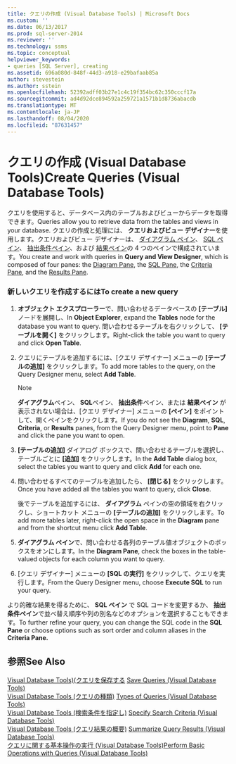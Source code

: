 ```yaml
---
title: クエリの作成 (Visual Database Tools) | Microsoft Docs
ms.custom: ''
ms.date: 06/13/2017
ms.prod: sql-server-2014
ms.reviewer: ''
ms.technology: ssms
ms.topic: conceptual
helpviewer_keywords:
- queries [SQL Server], creating
ms.assetid: 696a080d-848f-44d3-a918-e29bafaab85a
author: stevestein
ms.author: sstein
ms.openlocfilehash: 52392adff03b27e1c4c19f354bc62c350cccf17a
ms.sourcegitcommit: ad4d92dce894592a259721a1571b1d8736abacdb
ms.translationtype: MT
ms.contentlocale: ja-JP
ms.lasthandoff: 08/04/2020
ms.locfileid: "87631457"
---
```

# <a name="create-queries-visual-database-tools"></a><span data-ttu-id="be45b-102">クエリの作成 (Visual Database Tools)</span><span class="sxs-lookup"><span data-stu-id="be45b-102">Create Queries (Visual Database Tools)</span></span>
  <span data-ttu-id="be45b-103">クエリを使用すると、データベース内のテーブルおよびビューからデータを取得できます。</span><span class="sxs-lookup"><span data-stu-id="be45b-103">Queries allow you to retrieve data from the tables and views in your database.</span></span> <span data-ttu-id="be45b-104">クエリの作成と処理には、 **クエリおよびビュー デザイナー**を使用します。クエリおよびビュー デザイナーは、 [ダイアグラム ペイン](visual-database-tools.md)、 [SQL ペイン](sql-pane-visual-database-tools.md)、 [抽出条件ペイン](criteria-pane-visual-database-tools.md)、および [結果ペイン](results-pane-visual-database-tools.md)の 4 つのペインで構成されています。</span><span class="sxs-lookup"><span data-stu-id="be45b-104">You create and work with queries in **Query and View Designer**, which is composed of four panes: the [Diagram Pane](visual-database-tools.md), the [SQL Pane](sql-pane-visual-database-tools.md), the [Criteria Pane](criteria-pane-visual-database-tools.md), and the [Results Pane](results-pane-visual-database-tools.md).</span></span>  
  
### <a name="to-create-a-new-query"></a><span data-ttu-id="be45b-105">新しいクエリを作成するには</span><span class="sxs-lookup"><span data-stu-id="be45b-105">To create a new query</span></span>  
  
1.  <span data-ttu-id="be45b-106">**オブジェクト エクスプローラー**で、問い合わせるデータベースの **[テーブル]** ノードを展開し、</span><span class="sxs-lookup"><span data-stu-id="be45b-106">In **Object Explorer**, expand the **Tables** node for the database you want to query.</span></span> <span data-ttu-id="be45b-107">問い合わせるテーブルを右クリックして、 **[テーブルを開く]** をクリックします。</span><span class="sxs-lookup"><span data-stu-id="be45b-107">Right-click the table you want to query and click **Open Table**.</span></span>  
  
2.  <span data-ttu-id="be45b-108">クエリにテーブルを追加するには、[クエリ デザイナー] メニューの **[テーブルの追加]** をクリックします。</span><span class="sxs-lookup"><span data-stu-id="be45b-108">To add more tables to the query, on the Query Designer menu, select **Add Table**.</span></span>  
  
    > [!NOTE]  
    >  <span data-ttu-id="be45b-109">**ダイアグラム**ペイン、 **SQL**ペイン、 **抽出条件**ペイン、または **結果ペイン** が表示されない場合は、[クエリ デザイナー] メニューの **[ペイン]** をポイントして、開くペインをクリックします。</span><span class="sxs-lookup"><span data-stu-id="be45b-109">If you do not see the **Diagram**, **SQL**, **Criteria**, or **Results** panes, from the Query Designer menu, point to **Pane** and click the pane you want to open.</span></span>  
  
3.  <span data-ttu-id="be45b-110">**[テーブルの追加]** ダイアログ ボックスで、問い合わせるテーブルを選択し、テーブルごとに **[追加]** をクリックします。</span><span class="sxs-lookup"><span data-stu-id="be45b-110">In the **Add Table** dialog box, select the tables you want to query and click **Add** for each one.</span></span>  
  
4.  <span data-ttu-id="be45b-111">問い合わせるすべてのテーブルを追加したら、 **[閉じる]** をクリックします。</span><span class="sxs-lookup"><span data-stu-id="be45b-111">Once you have added all the tables you want to query, click **Close**.</span></span>  
  
     <span data-ttu-id="be45b-112">後でテーブルを追加するには、 **ダイアグラム** ペインの空の領域を右クリックし、ショートカット メニューの **[テーブルの追加]** をクリックします。</span><span class="sxs-lookup"><span data-stu-id="be45b-112">To add more tables later, right-click the open space in the **Diagram** pane and from the shortcut menu click **Add Table**.</span></span>  
  
5.  <span data-ttu-id="be45b-113">**ダイアグラム ペイン**で、問い合わせる各列のテーブル値オブジェクトのボックスをオンにします。</span><span class="sxs-lookup"><span data-stu-id="be45b-113">In the **Diagram Pane**, check the boxes in the table-valued objects for each column you want to query.</span></span>  
  
6.  <span data-ttu-id="be45b-114">[クエリ デザイナー] メニューの **[SQL の実行]** をクリックして、クエリを実行します。</span><span class="sxs-lookup"><span data-stu-id="be45b-114">From the Query Designer menu, choose **Execute SQL** to run your query.</span></span>  
  
 <span data-ttu-id="be45b-115">より的確な結果を得るために、 **SQL ペイン** で SQL コードを変更するか、 **抽出条件ペイン**で並べ替え順序や列の別名などのオプションを選択することもできます。</span><span class="sxs-lookup"><span data-stu-id="be45b-115">To further refine your query, you can change the SQL code in the **SQL Pane** or choose options such as sort order and column aliases in the **Criteria Pane.**</span></span>  
  
## <a name="see-also"></a><span data-ttu-id="be45b-116">参照</span><span class="sxs-lookup"><span data-stu-id="be45b-116">See Also</span></span>  
 <span data-ttu-id="be45b-117">[Visual Database Tools&#41;&#40;クエリを保存する](save-queries-visual-database-tools.md) </span><span class="sxs-lookup"><span data-stu-id="be45b-117">[Save Queries &#40;Visual Database Tools&#41;](save-queries-visual-database-tools.md) </span></span>  
 <span data-ttu-id="be45b-118">[Visual Database Tools &#40;クエリの種類&#41;](types-of-queries-visual-database-tools.md) </span><span class="sxs-lookup"><span data-stu-id="be45b-118">[Types of Queries &#40;Visual Database Tools&#41;](types-of-queries-visual-database-tools.md) </span></span>  
 <span data-ttu-id="be45b-119">[Visual Database Tools &#40;検索条件を指定し&#41;](specify-search-criteria-visual-database-tools.md) </span><span class="sxs-lookup"><span data-stu-id="be45b-119">[Specify Search Criteria &#40;Visual Database Tools&#41;](specify-search-criteria-visual-database-tools.md) </span></span>  
 <span data-ttu-id="be45b-120">[Visual Database Tools &#40;クエリ結果の概要&#41;](summarize-query-results-visual-database-tools.md) </span><span class="sxs-lookup"><span data-stu-id="be45b-120">[Summarize Query Results &#40;Visual Database Tools&#41;](summarize-query-results-visual-database-tools.md) </span></span>  
 [<span data-ttu-id="be45b-121">クエリに関する基本操作の実行 (Visual Database Tools)</span><span class="sxs-lookup"><span data-stu-id="be45b-121">Perform Basic Operations with Queries &#40;Visual Database Tools&#41;</span></span>](perform-basic-operations-with-queries-visual-database-tools.md)  
  
  
